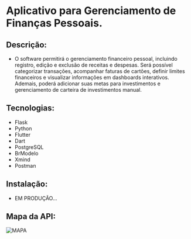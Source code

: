 # Aplicativo para Gerenciamento de Finanças Pessoais.

## Descrição: 
 - O software permitirá o gerenciamento financeiro pessoal, incluindo registro, edição e exclusão de receitas e despesas. Será possível categorizar transações, acompanhar faturas de cartões, definir limites financeiros e visualizar informações em dashboards interativos. Ademais, poderá adicionar suas metas para investimentos e gerenciamento de carteira de investimentos manual.

## Tecnologias:
- Flask
- Python
- Flutter
- Dart
- PostgreSQL
- BrModelo
- Xmind
- Postman

## Instalação:

- EM PRODUÇÃO...

## Mapa da API:

![MAPA](C:\Users\felip\OneDrive\Desktop\1619c877-97eb-40d3-a467-6fd793a85c62.png)
    